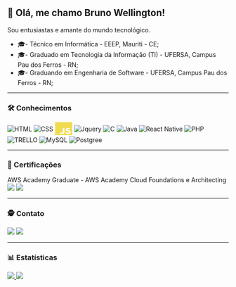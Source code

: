 ## 👋 Olá, me chamo Bruno Wellington!

Sou entusiastas e amante do mundo tecnológico.

- 🎓- Técnico em Informática - EEEP, Mauriti - CE;
- 🎓- Graduado em Tecnologia da Informação (TI) - UFERSA, Campus Pau dos Ferros - RN;
- 🎓- Graduando em Engenharia de Software - UFERSA, Campus Pau dos Ferros - RN;

----

### 🛠 Conhecimentos
<div>
  <img align="center" alt="HTML" height="30" width="40" src="https://icongr.am/devicon/html5-original-wordmark.svg">
  <img align="center" alt="CSS" height="30" width="40" src="https://icongr.am/devicon/css3-original-wordmark.svg">
  <img align="center" alt="JS" height="30" width="40" src="https://raw.githubusercontent.com/devicons/devicon/master/icons/javascript/javascript-plain.svg">
  <img align="center" alt="Jquery" height="30" width="40" src="https://icongr.am/devicon/jquery-original-wordmark.svg">
  <img align="center" alt="C" height="30" width="30" src="https://img.icons8.com/color/452/c-programming.png">
  <img align="center" alt="Java" height="30" width="40" src="https://icongr.am/devicon/java-original-wordmark.svg">
  <img align="center" alt="React Native" height="30" width="40" src="https://icongr.am/devicon/react-original.svg?size=128&color=currentColor">
  <img align="center" alt="PHP" height="30" width="40" src="https://icongr.am/devicon/php-original.svg?size=148&color=002aff">
  <img align="center" alt="TRELLO" height="30" width="40" src="https://icongr.am/devicon/trello-plain-wordmark.svg?size=148&color=002aff">
  <img align="center" alt="MySQL" height="30" width="40" src="https://icongr.am/devicon/mysql-original-wordmark.svg?size=128&color=currentColor">
  <img align="center" alt="Postgree" height="30" width="40" src="https://icongr.am/devicon/postgresql-original-wordmark.svg">
</div>

----
### 📝 Certificações
AWS Academy Graduate - AWS Academy Cloud Foundations e Architecting</br>
<a target="_blank" href="https://www.credly.com/earner/earned/badge/da0cfd64-8d1e-411c-8b6b-21cca9edabdb">
<img height="90" src="https://images.credly.com/size/340x340/images/73e4a58b-a8ef-41a3-a7db-9183dd269882/image.png"></a>
<a target="_blank" href="https://www.credly.com/earner/earned/badge/a66e23e3-9f7d-49ef-9e31-510d0e3ed479">
<img height="90" src="https://images.credly.com/images/2f7b0627-48a0-4894-8d46-3245bdfe0463/image.png"></a>

----

### 🕵️ Contato
<div>
  <a href="https://www.linkedin.com/in/bruno-wellington-b17b04198/" target="_blank"><img src="https://img.shields.io/badge/-LinkedIn-%230077B5?style=for-the-badge&logo=linkedin&logoColor=white" target="_blank"></a>
  <a href="mailto:brunobezerramauriti1#@gmail.com" target="_blank"><img src="https://img.shields.io/badge/-Gmail-%23333?style=for-the-badge&logo=gmail&logoColor=white" target="_blank"></a>
</div>

---- 


### 📊 Estatísticas
<div>
  <a href="https://github.com/brunowell-aLenda">
    <img height="180em" src="https://github-readme-stats.vercel.app/api?username=brunowell-aLenda&show_icons=true&theme=chartreuse-dark&include_all_commits=true&count_private=true"/>
    <img height="180em" src="https://github-readme-stats.vercel.app/api/top-langs/?username=brunowell-aLenda&layout=compact&langs_count=7&count_private=true&theme=chartreuse-dark"/>
 </a>
</div>

